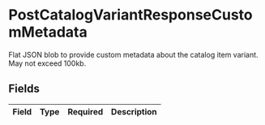 # PostCatalogVariantResponseCustomMetadata

Flat JSON blob to provide custom metadata about the catalog item variant. May not exceed 100kb.


## Fields

| Field       | Type        | Required    | Description |
| ----------- | ----------- | ----------- | ----------- |